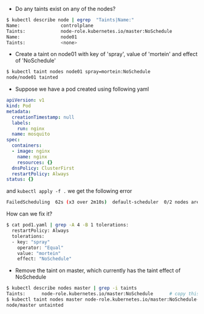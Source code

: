
- Do any taints exist on any of the nodes?
```bash
$ kubectl describe node | egrep  "Taints|Name:"
Name:               controlplane
Taints:             node-role.kubernetes.io/master:NoSchedule
Name:               node01
Taints:             <none>
```


- Create a taint on node01 with key of 'spray', value of 'mortein' and effect of 'NoSchedule'
```bash
$ kubectl taint nodes node01 spray=mortein:NoSchedule
node/node01 tainted
```

- Suppose we have a pod created using following yaml
```yaml
apiVersion: v1
kind: Pod
metadata:
  creationTimestamp: null
  labels:
    run: nginx
  name: mosquito
spec:
  containers:
  - image: nginx
    name: nginx
    resources: {}
  dnsPolicy: ClusterFirst
  restartPolicy: Always
status: {}
```
and `kubectl apply -f .` we get the following error
```bash
FailedScheduling  62s (x3 over 2m10s)  default-scheduler  0/2 nodes are available: 1 node(s) had taint {node-role.kubernetes.io/master: }, thatthe pod didn't tolerate, 1 node(s) had taint {spray: mortein}, that the pod didn't tolerate.
```

How can we fix it?
```bash
$ cat pod1.yaml | grep -A 4 -B 1 tolerations:
  restartPolicy: Always
  tolerations:
  - key: "spray"
    operator: "Equal"
    value: "mortein"
    effect: "NoSchedule"
```

- Remove the taint on master, which currently has the taint effect of NoSchedule
```bash
$ kubectl describe nodes master | grep -i taints
Taints:      node-role.kubernetes.io/master:NoSchedule      # copy this and put a `-` at the end to remove it
$ kubectl taint nodes master node-role.kubernetes.io/master:NoSchedule-
node/master untainted
```